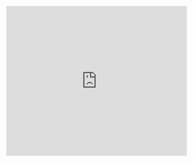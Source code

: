 <iframe src="https://scratch.mit.edu/projects/335035542/embed" allowtransparency="true" width="485" height="402" frameborder="0" scrolling="no" allowfullscreen></iframe>
